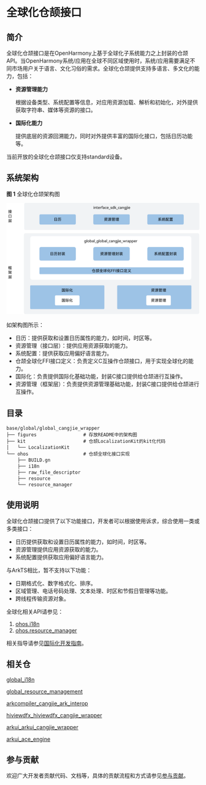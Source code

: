 # 全球化仓颉接口

## 简介

全球化仓颉接口是在OpenHarmony上基于全球化子系统能力之上封装的仓颉API。当OpenHarmony系统/应用在全球不同区域使用时，系统/应用需要满足不同市场用户关于语言、文化习俗的需求。全球化仓颉提供支持多语言、多文化的能力，包括：

-   **资源管理能力**

    根据设备类型、系统配置等信息，对应用资源加载、解析和初始化，对外提供获取字符串、媒体等资源的接口。

-   **国际化能力**

    提供底层的资源回溯能力，同时对外提供丰富的国际化接口，包括日历功能等。

当前开放的全球化仓颉接口仅支持standard设备。

## 系统架构

**图 1**  全球化仓颉架构图


![](figures/global_cangjie_wrapper_architecture.png "全球化仓颉架构图")

如架构图所示：

- 日历：提供获取和设置日历属性的能力，如时间，时区等。
- 资源管理（接口层）：提供应用资源获取的能力。
- 系统配置：提供获取应用偏好语言能力。
- 仓颉全球化FFI接口定义：负责定义C互操作仓颉接口，用于实现全球化的能力。
- 国际化：负责提供国际化基础功能，封装C接口提供给仓颉进行互操作。
- 资源管理（框架层）：负责提供资源管理基础功能，封装C接口提供给仓颉进行互操作。

## 目录

```
base/global/global_cangjie_wrapper
├── figures                 # 存放README中的架构图
├── kit                     # 仓颉LocalizationKit的kit化代码
│   └── LocalizationKit
└── ohos                    # 仓颉全球化接口实现
    ├── BUILD.gn
    ├── i18n
    ├── raw_file_descriptor
    ├── resource
    └── resource_manager
```

## 使用说明

全球化仓颉接口提供了以下功能接口，开发者可以根据使用诉求，综合使用一类或多类接口：

  - 日历提供获取和设置日历属性的能力，如时间，时区等。
  - 资源管理提供应用资源获取的能力。
  - 系统配置提供获取应用偏好语言能力。

与ArkTS相比，暂不支持以下功能：

  - 日期格式化、数字格式化、排序。
  - 区域管理、电话号码处理、文本处理、时区和节假日管理等功能。
  - 跨线程传输资源对象。

全球化相关API请参见：
1. [ohos.i18n](https://gitcode.com/openharmony-sig/arkcompiler_cangjie_ark_interop/blob/master/doc/API_Reference/source_zh_cn/apis/LocalizationKit/cj-apis-i18n.md)
2. [ohos.resource_manager](https://gitcode.com/openharmony-sig/arkcompiler_cangjie_ark_interop/blob/master/doc/API_Reference/source_zh_cn/apis/LocalizationKit/cj-apis-resource_manager.md)

相关指导请参见[国际化开发指南](https://gitcode.com/openharmony-sig/arkcompiler_cangjie_ark_interop/tree/master/doc/Dev_Guide/source_zh_cn/internationalization)。

## 相关仓

[global_i18n](https://gitee.com/openharmony/global_i18n)

[global_resource_management](https://gitee.com/openharmony/global_resource_management)

[arkcompiler_cangjie_ark_interop](https://gitcode.com/openharmony-sig/arkcompiler_cangjie_ark_interop)

[hiviewdfx_hiviewdfx_cangjie_wrapper](https://gitcode.com/openharmony-sig/hiviewdfx_hiviewdfx_cangjie_wrapper)

[arkui_arkui_cangjie_wrapper](https://gitcode.com/openharmony-sig/arkui_arkui_cangjie_wrapper)

[arkui_ace_engine](https://gitee.com/openharmony/arkui_ace_engine)

## 参与贡献

欢迎广大开发者贡献代码、文档等，具体的贡献流程和方式请参见[参与贡献](https://gitcode.com/openharmony/docs/blob/master/zh-cn/contribute/%E5%8F%82%E4%B8%8E%E8%B4%A1%E7%8C%AE.md)。
